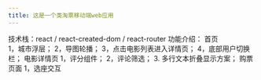 ```yaml
---
title: 这是一个类淘票移动端web应用
---
```


技术栈：react  /  react-created-dom  /  react-router
功能介绍： 
        首页    <br>
            1，城市浮层；
            2，导图轮播；
            3，点击电影列表进入详情页；
            4，底部用户切换栏；
        电影详情页
            1，评分组件；
            2，评论筛选；
            3. 多行文本折叠显示方案；
         购票页面
            1，选座交互
